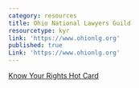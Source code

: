 ```yaml
---
category: resources
title: Ohio National Lawyers Guild
resourcetype: kyr
link: 'https://www.ohionlg.org'
published: true
Link: 'https://www.ohionlg.org'
---
```

[Know Your Rights Hot Card](https://ohionlg.files.wordpress.com/2016/04/ohionlg_kyr_cards_rnc_update.pdf)
